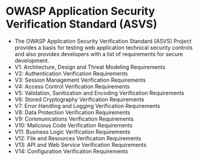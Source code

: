 # OWASP Application Security Verification Standard (ASVS)
- The OWASP Application Security Verification Standard (ASVS) Project provides a basis for testing web application technical security controls and also provides developers with a list of requirements for secure development.
- V1: Architecture, Design and Threat Modeling Requirements
- V2: Authentication Verification Requirements
- V3: Session Management Verification Requirements
- V4: Access Control Verification Requirements
- V5: Validation, Sanitization and Encoding Verification Requirements
- V6: Stored Cryptography Verification Requirements
- V7: Error Handling and Logging Verification Requirements
- V8: Data Protection Verification Requirements
- V9: Communications Verification Requirements
- V10: Malicious Code Verification Requirements
- V11: Business Logic Verification Requirements
- V12: File and Resources Verification Requirements
- V13: API and Web Service Verification Requirements
- V14: Configuration Verification Requirements

